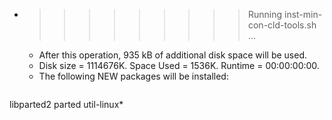 * >>>>>>>>> Running inst-min-con-cld-tools.sh ...
  * After this operation, 935 kB of additional disk space will be used.
  * Disk size = 1114676K. Space Used = 1536K. Runtime = 00:00:00:00.
  * The following NEW packages will be installed:
  ```bash
libparted2 parted util-linux*
  ```
